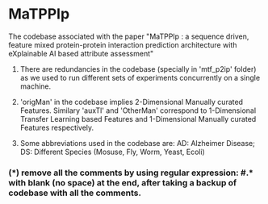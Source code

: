 # MaTPPIp
The codebase associated with the paper "MaTPPIp : a sequence driven, feature mixed protein-protein interaction prediction architecture with eXplainable AI based attribute assessment"

 1. There are redundancies in the codebase (specially in 'mtf_p2ip' folder) as we used to run different sets of experiments concurrently on a single machine.

 2. 'origMan' in the codebase implies 2-Dimensional Manually curated Features. Similary 'auxTl' and 'OtherMan' correspond to 1-Dimensional Transfer Learning based Features and 1-Dimensional Manually curated Features respectively. 

 3. Some abbreviations used in the codebase are:
AD: Alzheimer Disease; DS: Different Species (Mosuse, Fly, Worm, Yeast, Ecoli)


### (\*) remove all the comments by using regular expression:  #.* with blank (no space) at the end, after taking a backup of codebase with all the comments. 
